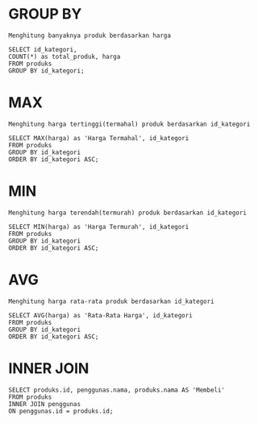 # GROUP BY
```Menghitung banyaknya produk berdasarkan harga```
<pre><code>SELECT id_kategori, 
COUNT(*) as total_produk, harga
FROM produks
GROUP BY id_kategori;
</pre></code>

# MAX
```Menghitung harga tertinggi(termahal) produk berdasarkan id_kategori```

<pre><code>SELECT MAX(harga) as 'Harga Termahal', id_kategori
FROM produks
GROUP BY id_kategori
ORDER BY id_kategori ASC;
</pre></code>


# MIN
```Menghitung harga terendah(termurah) produk berdasarkan id_kategori```

<pre><code>SELECT MIN(harga) as 'Harga Termurah', id_kategori
FROM produks
GROUP BY id_kategori
ORDER BY id_kategori ASC;
</pre></code>


# AVG
```Menghitung harga rata-rata produk berdasarkan id_kategori```

<pre><code>SELECT AVG(harga) as 'Rata-Rata Harga', id_kategori
FROM produks
GROUP BY id_kategori
ORDER BY id_kategori ASC;
</pre></code>


# INNER JOIN
<pre><code>SELECT produks.id, penggunas.nama, produks.nama AS 'Membeli'
FROM produks
INNER JOIN penggunas
ON penggunas.id = produks.id;
</pre></code>
